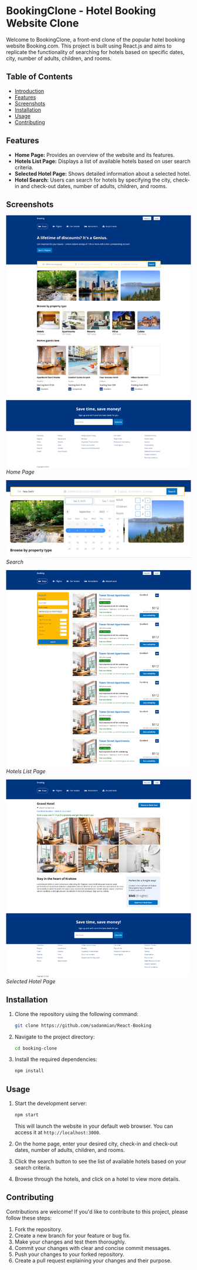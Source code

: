# BookingClone - Hotel Booking Website Clone

Welcome to BookingClone, a front-end clone of the popular hotel booking website Booking.com. This project is built using React.js and aims to replicate the functionality of searching for hotels based on specific dates, city, number of adults, children, and rooms.

## Table of Contents

- [Introduction](#bookingclone---hotel-booking-website-clone)
- [Features](#features)
- [Screenshots](#screenshots)
- [Installation](#installation)
- [Usage](#usage)
- [Contributing](#contributing)

## Features

- **Home Page:** Provides an overview of the website and its features.
- **Hotels List Page:** Displays a list of available hotels based on user search criteria.
- **Selected Hotel Page:** Shows detailed information about a selected hotel.
- **Hotel Search:** Users can search for hotels by specifying the city, check-in and check-out dates, number of adults, children, and rooms.

## Screenshots

![Home Page](./public/assets/home.png)
_Home Page_

![Search](./public/assets/bookingdate.png)
_Search_

![Hotels List Page](./public/assets/hotellist.png)
_Hotels List Page_

![Selected Hotel Page](./public/assets/hotel.png)
_Selected Hotel Page_

## Installation

1. Clone the repository using the following command:

   ```bash
   git clone https://github.com/sadanmian/React-Booking
   ```

2. Navigate to the project directory:

   ```bash
   cd booking-clone
   ```

3. Install the required dependencies:

   ```bash
   npm install
   ```

## Usage

1. Start the development server:

   ```bash
   npm start
   ```

   This will launch the website in your default web browser. You can access it at `http://localhost:3000`.

2. On the home page, enter your desired city, check-in and check-out dates, number of adults, children, and rooms.

3. Click the search button to see the list of available hotels based on your search criteria.

4. Browse through the hotels, and click on a hotel to view more details.

## Contributing

Contributions are welcome! If you'd like to contribute to this project, please follow these steps:

1. Fork the repository.
2. Create a new branch for your feature or bug fix.
3. Make your changes and test them thoroughly.
4. Commit your changes with clear and concise commit messages.
5. Push your changes to your forked repository.
6. Create a pull request explaining your changes and their purpose.
